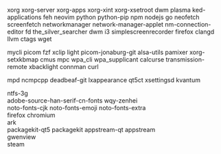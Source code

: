 xorg xorg-server xorg-apps xorg-xint xorg-xsetroot dwm plasma ked-applications feh neovim python python-pip npm nodejs go neofetch screenfetch networkmanager network-manager-applet nm-connection-editor fd the_silver_searcher dwm i3 simplescreenrecorder firefox clangd llvm ctags wget 

mycli picom fzf xclip light picom-jonaburg-git alsa-utils pamixer xorg-setxkbmap cmus mpc wpa_cli wpa_supplicant calcurse transmission-remote xbacklight connman curl 

mpd ncmpcpp deadbeaf-git lxappearance qt5ct xsettingsd kvantum

ntfs-3g                                                     
adobe-source-han-serif-cn-fonts wqy-zenhei                   
 noto-fonts-cjk noto-fonts-emoji noto-fonts-extra           
 firefox chromium                                           
 ark                                                       
packagekit-qt5 packagekit appstream-qt appstream          
 gwenview                                                    
steam    
